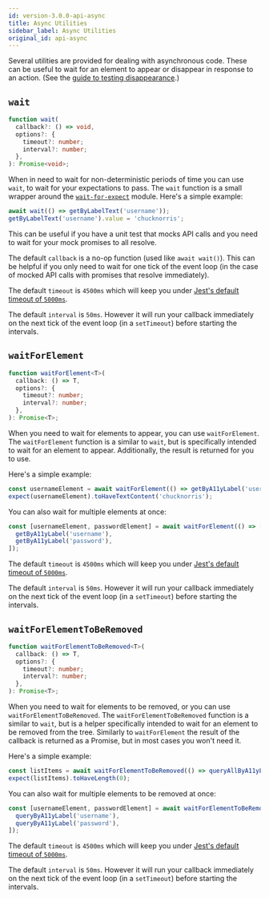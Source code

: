 ```yaml
---
id: version-3.0.0-api-async
title: Async Utilities
sidebar_label: Async Utilities
original_id: api-async
---
```


Several utilities are provided for dealing with asynchronous code. These can be useful to wait for
an element to appear or disappear in response to an action. (See the
[guide to testing disappearance](guide-disappearance.md).)

## `wait`

```typescript
function wait(
  callback?: () => void,
  options?: {
    timeout?: number;
    interval?: number;
  },
): Promise<void>;
```

When in need to wait for non-deterministic periods of time you can use `wait`, to wait for your
expectations to pass. The `wait` function is a small wrapper around the
[`wait-for-expect`](https://github.com/TheBrainFamily/wait-for-expect) module. Here's a simple
example:

```javascript
await wait(() => getByLabelText('username'));
getByLabelText('username').value = 'chucknorris';
```

This can be useful if you have a unit test that mocks API calls and you need to wait for your mock
promises to all resolve.

The default `callback` is a no-op function (used like `await wait()`). This can be helpful if you
only need to wait for one tick of the event loop (in the case of mocked API calls with promises that
resolve immediately).

The default `timeout` is `4500ms` which will keep you under
[Jest's default timeout of `5000ms`](https://facebook.github.io/jest/docs/en/jest-object.html#jestsettimeouttimeout).

The default `interval` is `50ms`. However it will run your callback immediately on the next tick of
the event loop (in a `setTimeout`) before starting the intervals.

## `waitForElement`

```typescript
function waitForElement<T>(
  callback: () => T,
  options?: {
    timeout?: number;
    interval?: number;
  },
): Promise<T>;
```

When you need to wait for elements to appear, you can use `waitForElement`. The `waitForElement`
function is a similar to `wait`, but is specifically intended to wait for an element to appear.
Additionally, the result is returned for you to use.

Here's a simple example:

```javascript
const usernameElement = await waitForElement(() => getByA11yLabel('username'));
expect(usernameElement).toHaveTextContent('chucknorris');
```

You can also wait for multiple elements at once:

```javascript
const [usernameElement, passwordElement] = await waitForElement(() => [
  getByA11yLabel('username'),
  getByA11yLabel('password'),
]);
```

The default `timeout` is `4500ms` which will keep you under
[Jest's default timeout of `5000ms`](https://facebook.github.io/jest/docs/en/jest-object.html#jestsettimeouttimeout).

The default `interval` is `50ms`. However it will run your callback immediately on the next tick of
the event loop (in a `setTimeout`) before starting the intervals.

## `waitForElementToBeRemoved`

```typescript
function waitForElementToBeRemoved<T>(
  callback: () => T,
  options?: {
    timeout?: number;
    interval?: number;
  },
): Promise<T>;
```

When you need to wait for elements to be removed, or you can use `waitForElementToBeRemoved`. The
`waitForElementToBeRemoved` function is a similar to `wait`, but is a helper specifically intended
to wait for an element to be removed from the tree. Similarly to `waitForElement` the result of the
callback is returned as a Promise, but in most cases you won't need it.

Here's a simple example:

```javascript
const listItems = await waitForElementToBeRemoved(() => queryAllByA11yLabel('list-item'));
expect(listItems).toHaveLength(0);
```

You can also wait for multiple elements to be removed at once:

```javascript
const [usernameElement, passwordElement] = await waitForElementToBeRemoved(() => [
  queryByA11yLabel('username'),
  queryByA11yLabel('password'),
]);
```

The default `timeout` is `4500ms` which will keep you under
[Jest's default timeout of `5000ms`](https://facebook.github.io/jest/docs/en/jest-object.html#jestsettimeouttimeout).

The default `interval` is `50ms`. However it will run your callback immediately on the next tick of
the event loop (in a `setTimeout`) before starting the intervals.
